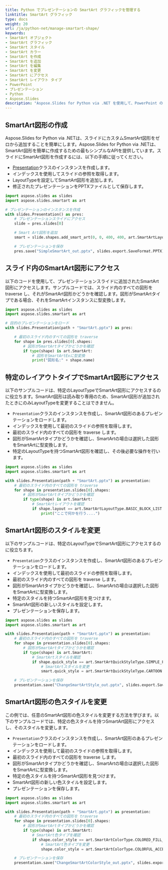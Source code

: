 ```yaml
---
title: Python でプレゼンテーションの SmartArt グラフィックを管理する
linktitle: SmartArt グラフィック
type: docs
weight: 20
url: /ja/python-net/manage-smartart-shape/
keywords:
- SmartArt オブジェクト
- SmartArt グラフィック
- SmartArt スタイル
- SmartArt カラー
- SmartArt を作成
- SmartArt を追加
- SmartArt を編集
- SmartArt を変更
- SmartArt にアクセス
- SmartArt レイアウト タイプ
- PowerPoint
- プレゼンテーション
- Python
- Aspose.Slides
description: "Aspose.Slides for Python via .NET を使用して、PowerPoint の SmartArt グラフィックの作成、編集、スタイリングを自動化する方法を、簡潔なコード例とパフォーマンス重視のガイダンスとともに紹介します。"
---
```


## **SmartArt図形の作成**
Aspose.Slides for Python via .NETは、スライドにカスタムSmartArt図形をゼロから追加することを簡単にします。Aspose.Slides for Python via .NETは、SmartArt図形を簡単に作成するための最もシンプルなAPIを提供しています。スライドにSmartArt図形を作成するには、以下の手順に従ってください。

- [Presentation](https://reference.aspose.com/slides/python-net/aspose.slides/presentation/)クラスのインスタンスを作成します。
- インデックスを使用してスライドの参照を取得します。
- LayoutTypeを設定してSmartArt図形を追加します。
- 修正されたプレゼンテーションをPPTXファイルとして保存します。

```py
import aspose.slides as slides
import aspose.slides.smartart as art

# プレゼンテーションのインスタンスを作成
with slides.Presentation() as pres:
    # プレゼンテーションスライドにアクセス
    slide = pres.slides[0]

    # Smart Art図形を追加
    smart = slide.shapes.add_smart_art(0, 0, 400, 400, art.SmartArtLayoutType.BASIC_BLOCK_LIST)

    # プレゼンテーションを保存
    pres.save("SimpleSmartArt_out.pptx", slides.export.SaveFormat.PPTX)
```



## **スライド内のSmartArt図形にアクセス**
以下のコードを使用して、プレゼンテーションスライドに追加されたSmartArt図形にアクセスします。サンプルコードでは、スライド内のすべての図形を traverse し、それがSmartArt図形かどうかを確認します。図形がSmartArtタイプである場合、それをSmartArtインスタンスに型変換します。

```py
import aspose.slides as slides
import aspose.slides.smartart as art

# 目的のプレゼンテーションをロード
with slides.Presentation(path + "SmartArt.pptx") as pres:

    # 最初のスライド内のすべての図形を traverse
    for shape in pres.slides[0].shapes:
        # 図形がSmartArtタイプかどうかを確認
        if type(shape) is art.SmartArt:
            # 図形をSmartArtExに型変換
            print("図形名:" + shape.name)
```



## **特定のレイアウトタイプでSmartArt図形にアクセス**
以下のサンプルコードは、特定のLayoutTypeでSmartArt図形にアクセスするのに役立ちます。SmartArt図形は読み取り専用のため、SmartArt図形が追加されたときにのみLayoutTypeを変更することはできません。

- `Presentation`クラスのインスタンスを作成し、SmartArt図形のあるプレゼンテーションをロードします。
- インデックスを使用して最初のスライドの参照を取得します。
- 最初のスライド内のすべての図形を traverse します。
- 図形がSmartArtタイプかどうかを確認し、SmartArtの場合は選択した図形をSmartArtに型変換します。
- 特定のLayoutTypeを持つSmartArt図形を確認し、その後必要な操作を行います。

```py
import aspose.slides as slides
import aspose.slides.smartart as art

with slides.Presentation(path + "SmartArt.pptx") as presentation:
    # 最初のスライド内のすべての図形を traverse
    for shape in presentation.slides[0].shapes:
        # 図形がSmartArtタイプかどうかを確認
        if type(shape) is art.SmartArt:
            # SmartArtレイアウトを確認
            if shape.layout == art.SmartArtLayoutType.BASIC_BLOCK_LIST:
                print("ここで何かを行う....")
```



## **SmartArt図形のスタイルを変更**
以下のサンプルコードは、特定のLayoutTypeでSmartArt図形にアクセスするのに役立ちます。

- `Presentation`クラスのインスタンスを作成し、SmartArt図形のあるプレゼンテーションをロードします。
- インデックスを使用して最初のスライドの参照を取得します。
- 最初のスライド内のすべての図形を traverse します。
- 図形がSmartArtタイプかどうかを確認し、SmartArtの場合は選択した図形をSmartArtに型変換します。
- 特定のスタイルを持つSmartArt図形を見つけます。
- SmartArt図形の新しいスタイルを設定します。
- プレゼンテーションを保存します。

```py
import aspose.slides as slides
import aspose.slides.smartart as art

with slides.Presentation(path + "SmartArt.pptx") as presentation:
    # 最初のスライド内のすべての図形を traverse
    for shape in presentation.slides[0].shapes:
        # 図形がSmartArtタイプかどうかを確認
        if type(shape) is art.SmartArt:
            # SmartArtスタイルを確認
            if shape.quick_style == art.SmartArtQuickStyleType.SIMPLE_FILL:
                # SmartArtスタイルを変更
                smart.quick_style = art.SmartArtQuickStyleType.CARTOON

    # プレゼンテーションを保存
    presentation.save("ChangeSmartArtStyle_out.pptx", slides.export.SaveFormat.PPTX)
```



## **SmartArt図形の色スタイルを変更**
この例では、任意のSmartArt図形の色スタイルを変更する方法を学びます。以下のサンプルコードでは、特定の色スタイルを持つSmartArt図形にアクセスし、そのスタイルを変更します。

- `Presentation`クラスのインスタンスを作成し、SmartArt図形のあるプレゼンテーションをロードします。
- インデックスを使用して最初のスライドの参照を取得します。
- 最初のスライド内のすべての図形を traverse します。
- 図形がSmartArtタイプかどうかを確認し、SmartArtの場合は選択した図形をSmartArtに型変換します。
- 特定の色スタイルを持つSmartArt図形を見つけます。
- SmartArt図形の新しい色スタイルを設定します。
- プレゼンテーションを保存します。

```py
import aspose.slides as slides
import aspose.slides.smartart as art

with slides.Presentation(path + "SmartArt.pptx") as presentation:
    # 最初のスライド内のすべての図形を traverse
    for shape in presentation.slides[0].shapes:
        # 図形がSmartArtタイプかどうかを確認
        if type(shape) is art.SmartArt:
            # SmartArt色タイプを確認
            if shape.color_style == art.SmartArtColorType.COLORED_FILL_ACCENT1:
                # SmartArt色タイプを変更
                shape.color_style = art.SmartArtColorType.COLORFUL_ACCENT_COLORS

    # プレゼンテーションを保存
    presentation.save("ChangeSmartArtColorStyle_out.pptx", slides.export.SaveFormat.PPTX)
```